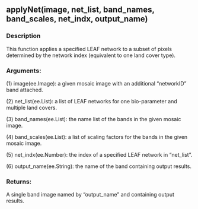 ## applyNet(image, net_list, band_names, band_scales, net_indx, output_name)
### Description
This function applies a specified LEAF network to a subset of pixels determined by the network index (equivalent to one land cover type).
### Arguments:
(1) image(ee.Image): a given mosaic image with an additional “networkID” band attached.

(2) net_list(ee.List): a list of LEAF networks for one bio-parameter and multiple land covers.

(3) band_names(ee.List): the name list of the bands in the given mosaic image.

(4) band_scales(ee.List): a list of scaling factors for the bands in the given mosaic image.

(5) net_indx(ee.Number): the index of a specified LEAF network in “net_list”.

(6) output_name(ee.String): the name of the band containing output results.
### Returns:
A single band image named by “output_name” and containing output results.
